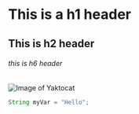 # This is a h1  header
## This is h2  header
###### this is h6 header
![Image of Yaktocat](https://octodex.github.com/images/yaktocat.png)

``` java
String myVar = "Hello";
```
